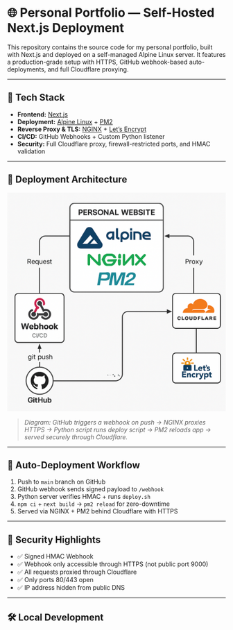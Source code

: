 # 🌐 Personal Portfolio — Self-Hosted Next.js Deployment

This repository contains the source code for my personal portfolio, built with Next.js and deployed on a self-managed Alpine Linux server. It features a production-grade setup with HTTPS, GitHub webhook-based auto-deployments, and full Cloudflare proxying.

---

## 🧩 Tech Stack

- **Frontend:** [Next.js](https://nextjs.org/)
- **Deployment:** [Alpine Linux](https://alpinelinux.org/) + [PM2](https://pm2.keymetrics.io/)
- **Reverse Proxy & TLS:** [NGINX](https://nginx.org/) + [Let’s Encrypt](https://letsencrypt.org/)
- **CI/CD:** GitHub Webhooks + Custom Python listener
- **Security:** Full Cloudflare proxy, firewall-restricted ports, and HMAC validation

---

## 🚀 Deployment Architecture

![Deployment Diagram](https://raw.githubusercontent.com/ccorbett0116/personal-site/main/docs/deployment-diagram.png)

> _Diagram: GitHub triggers a webhook on push → NGINX proxies HTTPS → Python script runs deploy script → PM2 reloads app → served securely through Cloudflare._

---

## 🔄 Auto-Deployment Workflow

1. Push to `main` branch on GitHub
2. GitHub webhook sends signed payload to `/webhook`
3. Python server verifies HMAC + runs `deploy.sh`
4. `npm ci` + `next build` → `pm2 reload` for zero-downtime
5. Served via NGINX + PM2 behind Cloudflare with HTTPS

---

## 🔐 Security Highlights

- ✅ Signed HMAC Webhook
- ✅ Webhook only accessible through HTTPS (not public port 9000)
- ✅ All requests proxied through Cloudflare
- ✅ Only ports 80/443 open
- ✅ IP address hidden from public DNS

---

## 🛠️ Local Development

